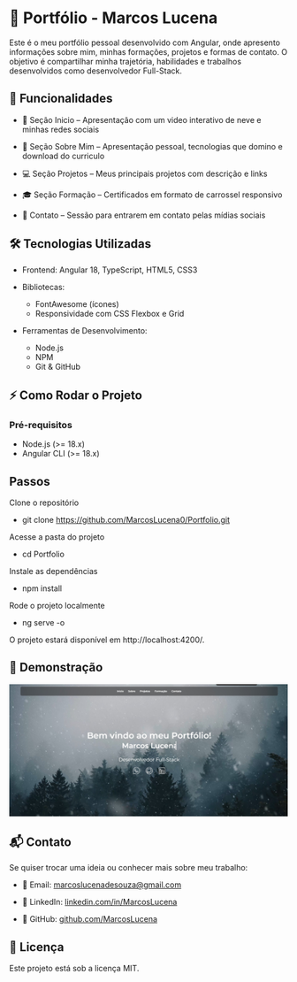 # 🚀 Portfólio - Marcos Lucena

Este é o meu portfólio pessoal desenvolvido com Angular, onde apresento informações sobre mim, minhas formações, projetos e formas de contato. O objetivo é compartilhar minha trajetória, habilidades e trabalhos desenvolvidos como desenvolvedor Full-Stack.

## 📌 Funcionalidades

- 📖 Seção Inicio – Apresentação com um video interativo de neve e minhas redes sociais

- 📖 Seção Sobre Mim – Apresentação pessoal, tecnologias que domino e download do curriculo

- 💻 Seção Projetos – Meus principais projetos com descrição e links

- 🎓 Seção Formação – Certificados em formato de carrossel responsivo

- 📩 Contato – Sessão para entrarem em contato pelas mídias sociais

## 🛠️ Tecnologias Utilizadas

- Frontend: Angular 18, TypeScript, HTML5, CSS3

- Bibliotecas:
  - FontAwesome (ícones)
  - Responsividade com CSS Flexbox e Grid

- Ferramentas de Desenvolvimento:
  - Node.js
  - NPM
  - Git & GitHub


## ⚡ Como Rodar o Projeto

### Pré-requisitos
  - Node.js (>= 18.x)
  - Angular CLI (>= 18.x)

## Passos

Clone o repositório

- git clone https://github.com/MarcosLucena0/Portfolio.git

Acesse a pasta do projeto

- cd Portfolio

Instale as dependências

- npm install

Rode o projeto localmente

- ng serve -o


O projeto estará disponível em http://localhost:4200/.

## 📸 Demonstração

![alt text](public/img-readme.jpeg)

## 📬 Contato

Se quiser trocar uma ideia ou conhecer mais sobre meu trabalho:

- 📧 Email: marcoslucenadesouza@gmail.com

- 💼 LinkedIn: [linkedin.com/in/MarcosLucena](https://www.linkedin.com/in/marcos-lucena-91576a245/)

- 🐙 GitHub: [github.com/MarcosLucena](https://github.com/MarcosLucena0)

## 📄 Licença

Este projeto está sob a licença MIT.
